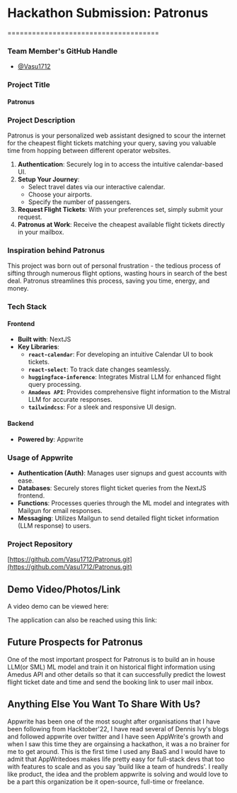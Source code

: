# **Hackathon Submission: Patronus**
=====================================

### **Team Member's GitHub Handle**
- [@Vasu1712](https://github.com/Vasu1712)

### **Project Title**
#### Patronus

### **Project Description**
Patronus is your personalized web assistant designed to scour the internet for the cheapest flight tickets matching your query, saving you valuable time from hopping between different operator websites.

1. **Authentication**: Securely log in to access the intuitive calendar-based UI.
2. **Setup Your Journey**:
   - Select travel dates via our interactive calendar.
   - Choose your airports.
   - Specify the number of passengers.
3. **Request Flight Tickets**: With your preferences set, simply submit your request.
4. **Patronus at Work**: Receive the cheapest available flight tickets directly in your mailbox.

### **Inspiration behind Patronus**
This project was born out of personal frustration - the tedious process of sifting through numerous flight options, wasting hours in search of the best deal. Patronus streamlines this process, saving you time, energy, and money.

### **Tech Stack**
#### Frontend
- **Built with**: NextJS
- **Key Libraries**:
  - **`react-calendar`**: For developing an intuitive Calendar UI to book tickets.
  - **`react-select`**: To track date changes seamlessly.
  - **`huggingface-inference`**: Integrates Mistral LLM for enhanced flight query processing.
  - **`Amadeus API`**: Provides comprehensive flight information to the Mistral LLM for accurate responses.
  - **`tailwindcss`**: For a sleek and responsive UI design.

#### Backend
- **Powered by**: Appwrite

### **Usage of Appwrite**
- **Authentication (Auth)**: Manages user signups and guest accounts with ease.
- **Databases**: Securely stores flight ticket queries from the NextJS frontend.
- **Functions**: Processes queries through the ML model and integrates with Mailgun for email responses.
- **Messaging**: Utilizes Mailgun to send detailed flight ticket information (LLM response) to users.

### **Project Repository**
[https://github.com/Vasu1712/Patronus.git](https://github.com/Vasu1712/Patronus.git)


## Demo Video/Photos/Link

A video demo can be viewed here:


The application can also be reached using this link: 


## Future Prospects for Patronus

One of the most important prospect for Patronus is to build an in house LLM(or SML) ML model and train it on historical flight information using Amedus API and other details so that it can successfully predict the lowest flight ticket date and time and send the booking link to user mail inbox.

## Anything Else You Want To Share With Us?

Appwrite has been one of the most sought after organisations that I have been following from Hacktober'22, I have read several of Dennis Ivy's blogs and followed appwrite over twitter and I have seen AppWrite's growth and when I saw this time they are orgainsing a hackathon, it was a no brainer for me to get around. This is the first time I used any BaaS and I would have to admit that AppWritedoes makes life pretty easy for full-stack devs that too with features to scale and as you say 'build like a team of hundreds'.  I really like product, the idea and the problem appwrite is solving and would love to be a part this organization be it open-source, full-time or freelance.